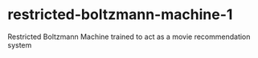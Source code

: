 # restricted-boltzmann-machine-1
Restricted Boltzmann Machine trained to act as a movie recommendation system
